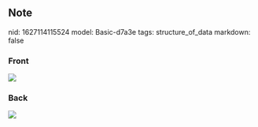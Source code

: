 ## Note
nid: 1627114115524
model: Basic-d7a3e
tags: structure_of_data
markdown: false

### Front
<img src="paste-ab93dbf6cac375aff7e855bee38fb4ab50c7a0c9.jpg">

### Back
<img src="paste-955e3d3512855d5afe29917d67d97f9c11519e63.jpg">
